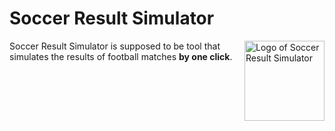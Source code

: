 # Soccer Result Simulator

<img src="https://M87-virgo.github.io/soccer_result_smltr/arrow-back.png" align="right"
     alt="Logo of Soccer Result Simulator" width="128" height="128">
     
Soccer Result Simulator is supposed to be tool that simulates the results of football matches **by one click**.

